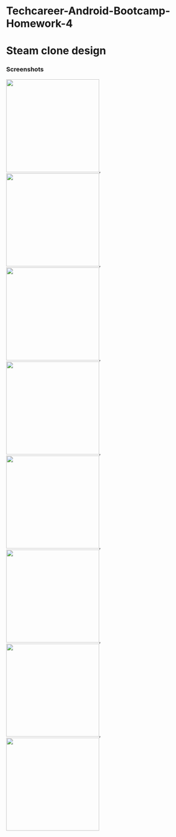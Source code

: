 # Techcareer-Android-Bootcamp-Homework-4


<h1>Steam clone design</h1>

<h3>Screenshots</h3>

 <img src="/Screenshots/1.png" width="250" heigth="250" />,
 <img src="/Screenshots/2.png" width="250" heigth="250" />,
 <img src="/Screenshots/3.png" width="250" heigth="250" />,
 <img src="/Screenshots/4.png" width="250" heigth="250" />,
 <img src="/Screenshots/5.png" width="250" heigth="250" />,
 <img src="/Screenshots/6.png" width="250" heigth="250" />,
 <img src="/Screenshots/7.png" width="250" heigth="250" />, 
 <img src="/Screenshots/8.png" width="250" heigth="250" />


